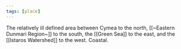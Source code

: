 ```yaml
---
tags: [place]
---
```


The relatively ill defined area between Cymea to the north, [[~Eastern Dunmari Region~]] to the south, the [[Green Sea]] to the east, and the [[Istaros Watershed]] to the west. Coastal.
